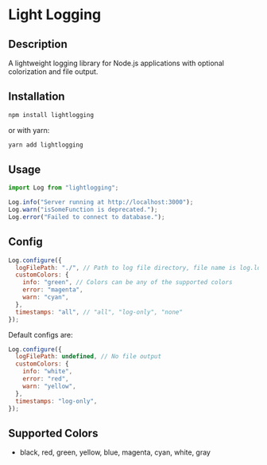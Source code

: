 # Light Logging

## Description

A lightweight logging library for Node.js applications with optional colorization and file output.

## Installation

```bash
npm install lightlogging
```

or with yarn:

```bash
yarn add lightlogging
```

## Usage

```javascript
import Log from "lightlogging";

Log.info("Server running at http://localhost:3000");
Log.warn("isSomeFunction is deprecated.");
Log.error("Failed to connect to database.");
```

## Config

```javascript
Log.configure({
  logFilePath: "./", // Path to log file directory, file name is log.log
  customColors: {
    info: "green", // Colors can be any of the supported colors
    error: "magenta",
    warn: "cyan",
  },
  timestamps: "all", // "all", "log-only", "none"
});
```

Default configs are:

```javascript
Log.configure({
  logFilePath: undefined, // No file output
  customColors: {
    info: "white",
    error: "red",
    warn: "yellow",
  },
  timestamps: "log-only",
});
```

## Supported Colors

- black, red, green, yellow, blue, magenta, cyan, white, gray
